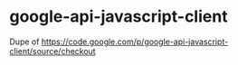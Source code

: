 google-api-javascript-client
============================

Dupe of https://code.google.com/p/google-api-javascript-client/source/checkout
